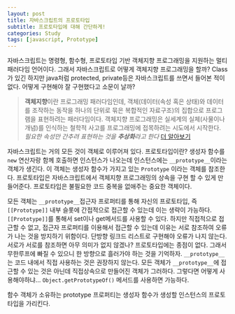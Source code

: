 ```yaml
---
layout: post
title: 자바스크립트의 프로토타입
subtitle: 프로토타입에 대해 간단하게!
categories: Study
tags: [javascript, Prototype]
---
```


자바스크립트는 명령형, 함수형, 프로토타입 기반 객체지향 프로그래밍을 지원하는 멀티 패러다임 언어이다.
그래서 자바스크립트로 어떻게 객체지향 프로그래밍을 할까? Class가 있긴 하지만 java처럼 protected, private등은 자바스크립트를 쓰면서 들어본 적이 없다.
어떻게 구현해야 잘 구현했다고 소문이 날까?

> **객체지향**이란 프로그래밍 패러다임인데, 객체(데이터(속성 혹은 상태)와 데이터를 조작하는 동작을 하나의 단위로 묶은 복합적인 자료구조)의 집합으로 프로그램을 표현하려는 패러다임이다.
> 객체지향 프로그래밍은 실세계의 실체(사물이나 개념)를 인식하는 철학적 사고를 프로그래밍에 접목하려는 시도에서 시작한다.
> _필요한 속성만 간추려 표현하는 것을 **추상화**라고 한다_
> [더 알아보기](/2022/10/30/study/oop/)

자바스크립트는 거의 모든 것이 객체로 이루어져 있다. 
프로토타입이란? 생성자 함수를 `new` 연산자랑 함께 호출하면 인스턴스가 나오는데 인스턴스에는 `__prototype__`이라는 객체가 생긴다. 이 객체는 생성자 함수가 가지고 있는 `Prototype` 이라는 객체를 참조한다. 프로토타입은 자바스크립트에서 객체지향 프로그래밍의 상속을 구현 할 수 있게 만들어준다. 프로토타입은 불필요한 코드 중복을 없애주는 중요한 객체이다.

모든 객체는 `__prototype__`접근자 프로퍼티를 통해 자신의 프로토타입, 즉 `[[Prototype]]` 내부 슬롯에 간접적으로 접근할 수 있는데 이는 생략이 가능하다. `[[Prototype]]`를 통해서 set이나 get메서드를 사용할 수 있다. 하지만 직접적으로 접근할 수 없고, 접근자 프로퍼티를 이용해서 접근할 수 있는데 이유는 서로 참조하여 오류가 나는 것을 방지하기 위함이다. 단방향 링크드 리스트로 구현해야 오류가 나지 않는다. 서로가 서로를 참조하면 아무 의미가 없지 않겠나? 프로토타입에는 종점이 없다. 그래서 무한루프에 빠질 수 있으니 한 방향으로 흘러가야 하는 것을 기억하자.
`__prototype__`는 코드 내에서 직접 사용하는 것은 권장하지 않는다. 모든 객체가 `__prototype__`에 접근할 수 있는 것은 아닌데 직접상속으로 만들어진 객체가 그러하다. 그렇다면 어떻게 사용해야하냐... `Object.getPrototypeOf()` 메서드를 사용하면 가능하다.

함수 객체가 소유하는 prototype 프로퍼티는 생성자 함수가 생성할 인스턴스의 프로토타입을 가리킨다.
